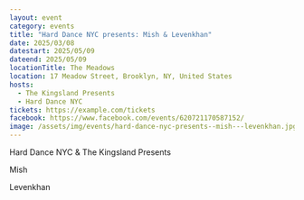 ```yaml
---
layout: event
category: events
title: "Hard Dance NYC presents: Mish & Levenkhan"
date: 2025/03/08
datestart: 2025/05/09
dateend: 2025/05/09
locationTitle: The Meadows
location: 17 Meadow Street, Brooklyn, NY, United States
hosts:
  - The Kingsland Presents
  - Hard Dance NYC
tickets: https://example.com/tickets
facebook: https://www.facebook.com/events/620721170587152/
image: /assets/img/events/hard-dance-nyc-presents--mish---levenkhan.jpg
---
```


Hard Dance NYC & The Kingsland Presents

Mish

Levenkhan
